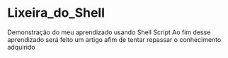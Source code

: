 # Lixeira_do_Shell
Demonstração do meu aprendizado usando Shell Script
Ao fim desse aprendizado será feito um artigo afim de tentar repassar o conhecimento adquirido  
